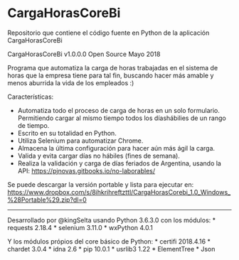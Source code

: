 # CargaHorasCoreBi
Repositorio que contiene el código fuente en Python de la aplicación CargaHorasCoreBi

CargaHorasCoreBi v1.0.0.0
Open Source
Mayo 2018

Programa que automatiza la carga de horas trabajadas en el sistema de horas que la empresa tiene para tal fin, buscando hacer más amable y menos aburrida la vida de los empleados :)

Características:
* Automatiza todo el proceso de carga de horas en un solo formulario. Permitiendo cargar al mismo tiempo todos los díashábilies de un rango de tiempo.
* Escrito en su totalidad en Python.
* Utiliza Selenium para automatizar Chrome.
* Almacena la última configuración para hacer aún más ágil la carga.
* Valida y evita cargar días no hábiles (fines de semana).
* Realiza la validación y carga de días feriados de Argentina, usando la API: https://pjnovas.gitbooks.io/no-laborables/

Se puede descargar la versión portable y lista para ejecutar en: https://www.dropbox.com/s/8ihkrihreftzttl/CargaHorasCorebi_1.0_Windows_%28Portable%29.zip?dl=0

_________________________________________________________
Desarrollado por @kingSelta
usando Python 3.6.3.0
con los módulos:
	* requests	2.18.4
	* selenium	3.11.0
	* wxPython	4.0.1


Y los módulos própios del core básico de Python:
	* certifi	2018.4.16
	* chardet	3.0.4
	* idna		2.6
	* pip		10.0.1
	* usrlib3	1.22
	* ElementTree
	* Json
